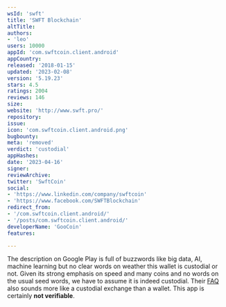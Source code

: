 ```yaml
---
wsId: 'swft'
title: 'SWFT Blockchain'
altTitle: 
authors:
- 'leo'
users: 10000
appId: 'com.swftcoin.client.android'
appCountry: 
released: '2018-01-15'
updated: '2023-02-08'
version: '5.19.23'
stars: 4.5
ratings: 2004
reviews: 146
size: 
website: 'http://www.swft.pro/'
repository: 
issue: 
icon: 'com.swftcoin.client.android.png'
bugbounty: 
meta: 'removed'
verdict: 'custodial'
appHashes: 
date: '2023-04-16'
signer: 
reviewArchive: 
twitter: 'SwftCoin'
social:
- 'https://www.linkedin.com/company/swftcoin'
- 'https://www.facebook.com/SWFTBlockchain'
redirect_from:
- '/com.swftcoin.client.android/'
- '/posts/com.swftcoin.client.android/'
developerName: 'GooCoin'
features: 

---
```


The description on Google Play is full of buzzwords like big data, AI, machine
learning but no clear words on weather this wallet is custodial or not. Given
its strong emphasis on speed and many coins and no words on the usual seed words,
we have to assume it is indeed custodial. Their [FAQ](https://www.swft.pro/#/FAQ)
also sounds more like a custodial exchange than a wallet. This app is certainly
**not verifiable**.

